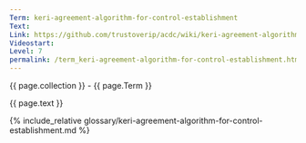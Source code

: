 ```yaml
---
Term: keri-agreement-algorithm-for-control-establishment
Text: 
Link: https://github.com/trustoverip/acdc/wiki/keri-agreement-algorithm-for-control-establishment.md
Videostart: 
Level: 7
permalink: /term_keri-agreement-algorithm-for-control-establishment.html
---
```


{{ page.collection }} - {{ page.Term }}

   {{ page.text }}

{% include_relative glossary/keri-agreement-algorithm-for-control-establishment.md %}
